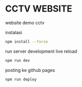 # CCTV WEBSITE
website demo cctv

instalasi
```bash
npm install --force
```
run server development live reload 
```bash
npm run dev
```
posting ke github pages
```bash
npm run deploy
```
